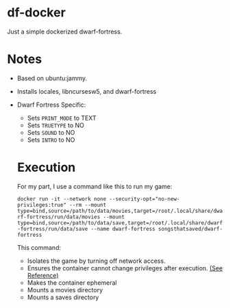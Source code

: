 # df-docker
Just a simple dockerized dwarf-fortress.

# Notes
- Based on ubuntu:jammy.
- Installs locales, libncursesw5, and dwarf-fortress
- Dwarf Fortress Specific:
  - Sets `PRINT_MODE` to TEXT
  - Sets `TRUETYPE` to NO
  - Sets `SOUND` to NO
  - Sets `INTRO` to NO
  
  # Execution
  For my part, I use a command like this to run my game:
  
  ```docker run -it --network none --security-opt="no-new-privileges:true" --rm --mount type=bind,source=/path/to/data/movies,target=/root/.local/share/dwarf-fortress/run/data/movies --mount type=bind,source=/path/to/data/save,target=/root/.local/share/dwarf-fortress/run/data/save --name dwarf-fortress songsthatsaved/dwarf-fortress```
  
  This command:
  - Isolates the game by turning off network access.
  - Ensures the container cannot change privileges after execution. [(See Reference)](https://docs.docker.com/engine/reference/run/)
  - Makes the container ephemeral
  - Mounts a movies directory
  - Mounts a saves directory
